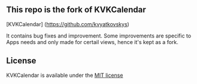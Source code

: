 ## This repo is the fork of KVKCalendar

[KVKCalendar] (https://github.com/kvyatkovskys)

It contains bug fixes and improvement. Some improvements are specific to Apps needs and only made for certail views, hence it's kept as a fork.


## License

KVKCalendar is available under the [MIT license](https://github.com/kvyatkovskys/KVKCalendar/blob/master/LICENSE.md)
